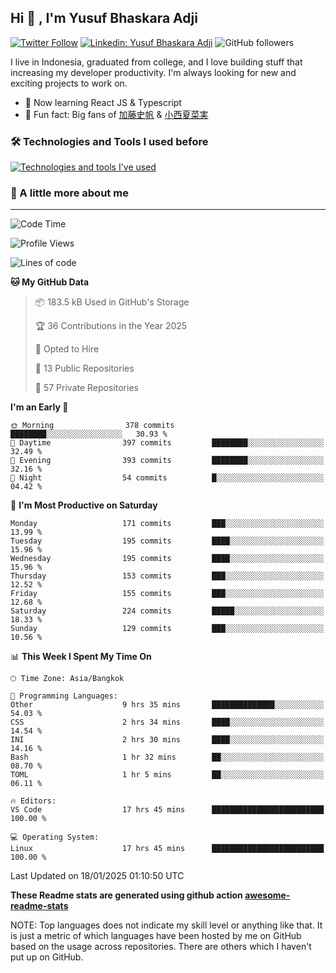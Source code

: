 ## Hi 👋 , I'm Yusuf Bhaskara Adji

[![Twitter Follow](https://img.shields.io/twitter/follow/frelein_asli?label=Follow)](https://twitter.com/intent/follow?screen_name=frelein_asli)
[![Linkedin: Yusuf Bhaskara Adji](https://img.shields.io/badge/-yusufadji-blue?style=flat-square&logo=Linkedin&logoColor=white&link=https://www.linkedin.com/in/yusuf-bhaskara-adji/)](https://www.linkedin.com/in/yusuf-bhaskara-adji/)
![GitHub followers](https://img.shields.io/github/followers/yusufadji?label=Follow&style=social)

I live in Indonesia, graduated from college, and I love building stuff that increasing my developer productivity. I'm always looking for new and exciting projects to work on.

- 🌱 Now learning React JS & Typescript
- 🐻 Fun fact: Big fans of [加藤史帆](https://www.instagram.com/katoshi.official/) & [小西夏菜実](https://www.instagram.com/konishi773_official/)

### 🛠️ Technologies and Tools I used before

[![Technologies and tools I've used](https://skillicons.dev/icons?i=html,css,js,ts,php,python,kotlin,tailwind,bootstrap,next,express,sequelize,mysql,prisma,firebase,vercel,vscode,androidstudio,bash,git,postman,figma,docker,linux&perline=12)](#)

### 🐣 A little more about me

---

<!--START_SECTION:waka-->
![Code Time](http://img.shields.io/badge/Code%20Time-1%2C259%20hrs%2030%20mins-blue)

![Profile Views](http://img.shields.io/badge/Profile%20Views-0-blue)

![Lines of code](https://img.shields.io/badge/From%20Hello%20World%20I%27ve%20Written-794.7%20thousand%20lines%20of%20code-blue)

**🐱 My GitHub Data** 

> 📦 183.5 kB Used in GitHub's Storage 
 > 
> 🏆 36 Contributions in the Year 2025
 > 
> 💼 Opted to Hire
 > 
> 📜 13 Public Repositories 
 > 
> 🔑 57 Private Repositories 
 > 
**I'm an Early 🐤** 

```text
🌞 Morning                378 commits         ████████░░░░░░░░░░░░░░░░░   30.93 % 
🌆 Daytime                397 commits         ████████░░░░░░░░░░░░░░░░░   32.49 % 
🌃 Evening                393 commits         ████████░░░░░░░░░░░░░░░░░   32.16 % 
🌙 Night                  54 commits          █░░░░░░░░░░░░░░░░░░░░░░░░   04.42 % 
```
📅 **I'm Most Productive on Saturday** 

```text
Monday                   171 commits         ███░░░░░░░░░░░░░░░░░░░░░░   13.99 % 
Tuesday                  195 commits         ████░░░░░░░░░░░░░░░░░░░░░   15.96 % 
Wednesday                195 commits         ████░░░░░░░░░░░░░░░░░░░░░   15.96 % 
Thursday                 153 commits         ███░░░░░░░░░░░░░░░░░░░░░░   12.52 % 
Friday                   155 commits         ███░░░░░░░░░░░░░░░░░░░░░░   12.68 % 
Saturday                 224 commits         █████░░░░░░░░░░░░░░░░░░░░   18.33 % 
Sunday                   129 commits         ███░░░░░░░░░░░░░░░░░░░░░░   10.56 % 
```


📊 **This Week I Spent My Time On** 

```text
🕑︎ Time Zone: Asia/Bangkok

💬 Programming Languages: 
Other                    9 hrs 35 mins       ██████████████░░░░░░░░░░░   54.03 % 
CSS                      2 hrs 34 mins       ████░░░░░░░░░░░░░░░░░░░░░   14.54 % 
INI                      2 hrs 30 mins       ████░░░░░░░░░░░░░░░░░░░░░   14.16 % 
Bash                     1 hr 32 mins        ██░░░░░░░░░░░░░░░░░░░░░░░   08.70 % 
TOML                     1 hr 5 mins         ██░░░░░░░░░░░░░░░░░░░░░░░   06.11 % 

🔥 Editors: 
VS Code                  17 hrs 45 mins      █████████████████████████   100.00 % 

💻 Operating System: 
Linux                    17 hrs 45 mins      █████████████████████████   100.00 % 
```


 Last Updated on 18/01/2025 01:10:50 UTC
<!--END_SECTION:waka-->

**These Readme stats are generated using github action [awesome-readme-stats](https://github.com/anmol098/waka-readme-stats)**

NOTE: Top languages does not indicate my skill level or anything like that. It is just a metric of which languages have been hosted by me on GitHub based on the usage across repositories. There are others which I haven't put up on GitHub.
